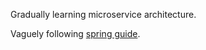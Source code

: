 Gradually learning microservice architecture.

Vaguely following [spring guide](https://spring.io/blog/2015/07/14/microservices-with-spring).
